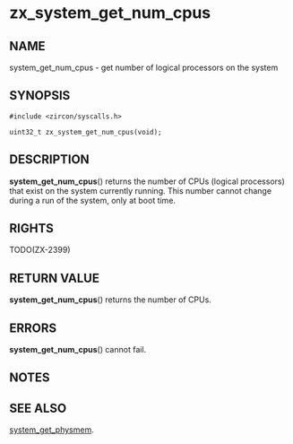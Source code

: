 # zx_system_get_num_cpus

## NAME

<!-- Updated by scripts/update-docs-from-abigen, do not edit this section manually. -->

system_get_num_cpus - get number of logical processors on the system

## SYNOPSIS

```
#include <zircon/syscalls.h>

uint32_t zx_system_get_num_cpus(void);
```

## DESCRIPTION

**system_get_num_cpus**() returns the number of CPUs (logical processors)
that exist on the system currently running.  This number cannot change
during a run of the system, only at boot time.

## RIGHTS

<!-- Updated by scripts/update-docs-from-abigen, do not edit this section manually. -->

TODO(ZX-2399)

## RETURN VALUE

**system_get_num_cpus**() returns the number of CPUs.

## ERRORS

**system_get_num_cpus**() cannot fail.

## NOTES

## SEE ALSO
[system_get_physmem](system_get_physmem.md).

